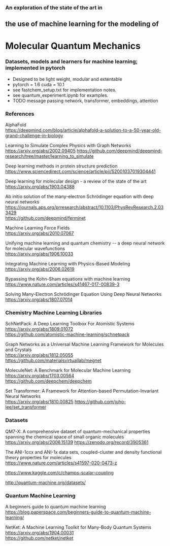 ### An exploration of the state of the art in
## the use of machine learning for the modeling of
# Molecular Quantum Mechanics  

### Datasets, models and learners for machine learning; implemented in pytorch 
* Designed to be light weight, modular and extentable
* pytorch = 1.6 cuda = 10.1
* see fastchem_setup.txt for implementation notes.
* see quantum_experiment.ipynb for examples.
* TODO message passing network, transformer, embeddings, attention

### References 

AlphaFold  
https://deepmind.com/blog/article/alphafold-a-solution-to-a-50-year-old-grand-challenge-in-biology

Learning to Simulate Complex Physics with Graph Networks  
https://arxiv.org/abs/2002.09405
https://github.com/deepmind/deepmind-research/tree/master/learning_to_simulate

Deep learning methods in protein structure prediction  
https://www.sciencedirect.com/science/article/pii/S2001037019304441

Deep learning for molecular design - a review of the state of the art  
https://arxiv.org/abs/1903.04388

Ab initio solution of the many-electron Schrödinger equation with deep neural networks  
https://journals.aps.org/prresearch/abstract/10.1103/PhysRevResearch.2.033429  
https://github.com/deepmind/ferminet

Machine Learning Force Fields  
https://arxiv.org/abs/2010.07067

Unifying machine learning and quantum chemistry -- a deep neural network for molecular wavefunctions  
https://arxiv.org/abs/1906.10033

Integrating Machine Learning with Physics-Based Modeling  
https://arxiv.org/abs/2006.02619

Bypassing the Kohn-Sham equations with machine learning  
https://www.nature.com/articles/s41467-017-00839-3

Solving Many-Electron Schrödinger Equation Using Deep Neural Networks  
https://arxiv.org/abs/1807.07014

### Chemistry Machine Learning Libraries

SchNetPack: A Deep Learning Toolbox For Atomistic Systems  
https://arxiv.org/abs/1809.01072  
https://github.com/atomistic-machine-learning/schnetpack

Graph Networks as a Universal Machine Learning Framework for Molecules and Crystals  
https://arxiv.org/abs/1812.05055  
https://github.com/materialsvirtuallab/megnet

MoleculeNet: A Benchmark for Molecular Machine Learning  
https://arxiv.org/abs/1703.00564  
https://github.com/deepchem/deepchem 

Set Transformer: A Framework for Attention-based Permutation-Invariant Neural Networks  
https://arxiv.org/abs/1810.00825
https://github.com/juho-lee/set_transformer

### Datasets

QM7-X: A comprehensive dataset of quantum-mechanical properties spanning the chemical space of small organic molecules  
https://arxiv.org/abs/2006.15139
https://zenodo.org/record/3905361

The ANI-1ccx and ANI-1x data sets, coupled-cluster and density functional theory properties for molecules  
https://www.nature.com/articles/s41597-020-0473-z  

https://www.kaggle.com/c/champs-scalar-coupling  

http://quantum-machine.org/datasets/  

### Quantum Machine Learning  

A beginners guide to quantum machine learning  
https://blog.paperspace.com/beginners-guide-to-quantum-machine-learning/

NetKet: A Machine Learning Toolkit for Many-Body Quantum Systems  
https://arxiv.org/abs/1904.00031  
https://github.com/netket/netket